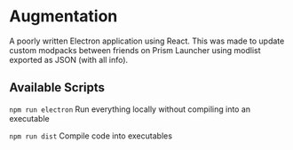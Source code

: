 # Augmentation
A poorly written Electron application using React. This was made to update custom modpacks between friends on Prism Launcher using modlist exported as JSON (with all info).

## Available Scripts
`npm run electron`
Run everything locally without compiling into an executable

`npm run dist`
Compile code into executables
